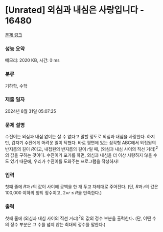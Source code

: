 # [Unrated] 외심과 내심은 사랑입니다 - 16480 

[문제 링크](https://www.acmicpc.net/problem/16480) 

### 성능 요약

메모리: 2020 KB, 시간: 0 ms

### 분류

기하학, 수학

### 제출 일자

2024년 8월 31일 05:07:25

### 문제 설명

<p>수진이는 외심과 내심 없이는 살 수 없다고 말할 정도로 외심과 내심을 사랑한다. 하지만, 갑자기 수진에게 어려운 일이 닥쳤다. 바로 평면에 있는 삼각형 ABC에서 외접원의 반지름의 길이 <em>R</em>이고, 내접원의 반지름의 길이 <em>r</em>일 때, (외심과 내심 사이의 직선 거리)<sup>2</sup>의 값을 구하는 것이다. 수진이가 포기를 하면, 외심과 내심을 더 이상 사랑하지 않을 수도 있기 때문에, 우리가 수진이를 도와주는 프로그램을 작성하자!</p>

### 입력 

 <p>첫째 줄에 <em>R</em>과 <em>r</em>의 값이 사이에 공백을 한 개 두고 차례대로 주어진다. (단, <em>R</em>과 <em>r</em>의 값은 100,000 이하의 양의 정수이고, 2×<em>r</em> ≤ <em>R</em>을 만족한다.)</p>

### 출력 

 <p>첫째 줄에 (외심과 내심 사이의 직선 거리)<sup>2</sup>의 값의 정수 부분을 출력한다. (단, 어떤 수의 정수 부분은 그 수를 넘지 않는 최대의 정수를 말한다.)</p>

